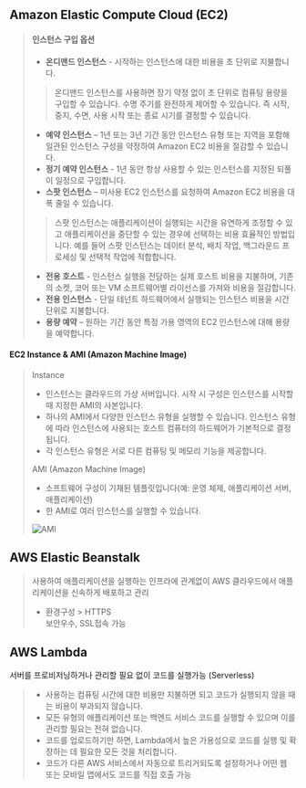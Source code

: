 Amazon Elastic Compute Cloud (EC2)
------
> #### 인스턴스 구입 옵션
> + **온디맨드 인스턴스** - 시작하는 인스턴스에 대한 비용을 초 단위로 지불합니다.
>> 온디맨드 인스턴스를 사용하면 장기 약정 없이 초 단위로 컴퓨팅 용량을 구입할 수 있습니다. 수명 주기를 완전하게 제어할 수 있습니다. 즉 시작, 중지, 수면, 사용 시작 또는 종료 시기를 결정할 수 있습니다.
> + **예약 인스턴스** – 1년 또는 3년 기간 동안 인스턴스 유형 또는 지역을 포함해 일관된 인스턴스 구성을 약정하여 Amazon EC2 비용을 절감할 수 있습니다.
> + **정기 예약 인스턴스** - 1년 동안 항상 사용할 수 있는 인스턴스를 지정된 되풀이 일정으로 구입합니다.
> + **스팟 인스턴스** – 미사용 EC2 인스턴스를 요청하여 Amazon EC2 비용을 대폭 줄일 수 있습니다.
>> 스팟 인스턴스는 애플리케이션이 실행되는 시간을 유연하게 조정할 수 있고 애플리케이션을 중단할 수 있는 경우에 선택하는 비용 효율적인 방법입니다. 예를 들어 스팟 인스턴스는 데이터 분석, 배치 작업, 백그라운드 프로세싱 및 선택적 작업에 적합합니다.
> + **전용 호스트** - 인스턴스 실행을 전담하는 실제 호스트 비용을 지불하며, 기존의 소켓, 코어 또는 VM 소프트웨어별 라이선스를 가져와 비용을 절감합니다.
> + **전용 인스턴스** - 단일 테넌트 하드웨어에서 실행되는 인스턴스 비용을 시간 단위로 지불합니다.
> + **용량 예약** – 원하는 기간 동안 특정 가용 영역의 EC2 인스턴스에 대해 용량을 예약합니다.
>
#### EC2 Instance & AMI (Amazon Machine Image)

> Instance
> + 인스턴스는 클라우드의 가상 서버입니다. 시작 시 구성은 인스턴스를 시작할 때 지정한 AMI의 사본입니다.
> + 하나의 AMI에서 다양한 인스턴스 유형을 실행할 수 있습니다. 인스턴스 유형에 따라 인스턴스에 사용되는 호스트 컴퓨터의 하드웨어가 기본적으로 결정됩니다.
> + 각 인스턴스 유형은 서로 다른 컴퓨팅 및 메모리 기능을 제공합니다.
>
>  AMI (Amazon Machine Image)
> + 소프트웨어 구성이 기재된 템플릿입니다(예: 운영 체제, 애플리케이션 서버, 애플리케이션)
>  + 한 AMI로 여러 인스턴스를 실행할 수 있습니다.
>
>![AMI](https://docs.aws.amazon.com/ko_kr/AWSEC2/latest/UserGuide/images/architecture_ami_instance.png)

AWS Elastic Beanstalk
------

> 사용하여 애플리케이션을 실행하는 인프라에 관계없이 AWS 클라우드에서 애플리케이션을 신속하게 배포하고 관리
> + 환경구성 > HTTPS         
> 보안우수, SSL접속 가능

AWS Lambda
----
 서버를 프로비저닝하거나 관리할 필요 없이 코드를 실행가능 (Serverless)
 > + 사용하는 컴퓨팅 시간에 대한 비용만 지불하면 되고 코드가 실행되지 않을 때는 비용이 부과되지 않습니다.
 > + 모든 유형의 애플리케이션 또는 백엔드 서비스 코드를 실행할 수 있으며 이를 관리할 필요는 전혀 없습니다.
 > + 코드를 업로드하기만 하면, Lambda에서 높은 가용성으로 코드를 실행 및 확장하는 데 필요한 모든 것을 처리합니다.
 > + 코드가 다른 AWS 서비스에서 자동으로 트리거되도록 설정하거나 어떤 웹 또는 모바일 앱에서도 코드를 직접 호출 가능
